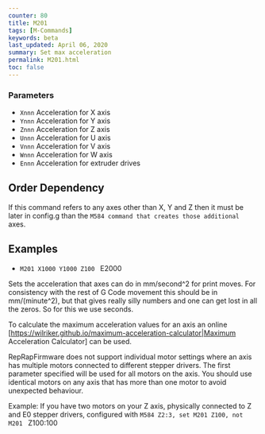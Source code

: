 ```yaml
---
counter: 80
title: M201
tags: [M-Commands] 
keywords: beta 
last_updated: April 06, 2020 
summary: Set max acceleration 
permalink: M201.html
toc: false 
---
```



### Parameters

* `Xnnn` Acceleration for X axis
* `Ynnn` Acceleration for Y axis
* `Znnn` Acceleration for Z axis
* `Unnn` Acceleration for U axis
* `Vnnn` Acceleration for V axis
* `Wnnn` Acceleration for W axis
* `Ennn` Acceleration for extruder drives

## Order Dependency

If this command refers to any axes other than X, Y and Z then it must be later in config.g than the ` M584 command that creates those additional  ` axes.

## Examples

* ` M201 X1000 Y1000 Z100  ` E2000

Sets the acceleration that axes can do in mm/second^2 for print moves. For consistency with the rest of G Code movement this should be in mm/(minute^2), but that gives really silly numbers and one can get lost in all the zeros. So for this we use seconds.

To calculate the maximum acceleration values for an axis an online [https://wilriker.github.io/maximum-acceleration-calculator|Maximum Acceleration Calculator] can be used.

RepRapFirmware does not support individual motor settings where an axis has multiple motors connected to different stepper drivers. The first parameter specified will be used for all motors on the axis. You should use identical motors on any axis that has more than one motor to avoid unexpected behaviour.

Example: If you have two motors on your Z axis, physically connected to Z and E0 stepper drivers, configured with ` M584 Z2:3, set M201 Z100, not M201  ` Z100:100

